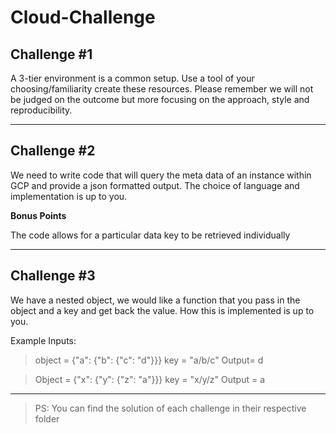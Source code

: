 # Cloud-Challenge

## Challenge #1

A 3-tier environment is a common setup. Use a tool of your choosing/familiarity create these resources. Please remember we will not be judged on the outcome but more focusing on the approach, style and reproducibility.

---

## Challenge #2

We need to write code that will query the meta data of an instance within GCP and provide a json formatted output. The choice of language and implementation is up to you.

**Bonus Points**

The code allows for a particular data key to be retrieved individually

---

## Challenge #3

We have a nested object, we would like a function that you pass in the object and a key and get back the value. How this is implemented is up to you.

Example Inputs:

> object = {"a": {"b": {"c": "d"}}}
> key = "a/b/c"
> Output= d

> Object = {"x": {"y": {"z": "a"}}}
> key = "x/y/z"
> Output = a

---

> PS: You can find the solution of each challenge in their respective folder
